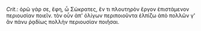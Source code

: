 

*Crit.*: ὁρῶ γάρ σε, ἔφη, ὦ Σώκρατες, ἕν τι πλουτηρὸν ἔργον ἐπιστάμενον περιουσίαν ποιεῖν. τὸν οὖν ἀπ' ὀλίγων περιποιοῦντα ἐλπίζω ἀπὸ πολλῶν γ' ἂν πάνυ ῥᾳδίως πολλὴν περιουσίαν ποιῆσαι.